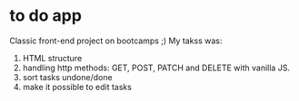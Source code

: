 # to do app
Classic front-end project on bootcamps ;)
My takss was:
1. HTML structure
2. handling http methods: GET, POST, PATCH and DELETE with vanilla JS.
3. sort tasks undone/done
4. make it possible to edit tasks

